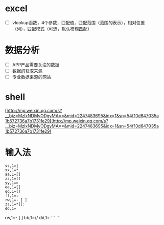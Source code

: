 

# excel
- [ ] vlookup函数，4个参数，匹配值，匹配范围（范围的表示），相对位置（列），匹配模式（可选，默认模糊匹配）

# 数据分析
- [ ] APP产品需要关注的数据
- [ ] 数据的获取来源
- [ ] 专业数据来源的网站

# shell
[http://mp.weixin.qq.com/s?__biz=MzIxNDMyODgyMA==&mid=2247483695&idx=1&sn=54f10d647035a1b572736a7b1731fe29](http://mp.weixin.qq.com/s?__biz=MzIxNDMyODgyMA==&mid=2247483695&idx=1&sn=54f10d647035a1b572736a7b1731fe29)


# 输入法
```
ss,1=|  
xx,1=*
aa,1=[]
zz,1=()
yy,1=>
ee,1=[]
qq,1=()
ff,1=:
rw,1=- [ ] 
zs,1=*[]:
dd,1=
```

rw,1=- [ ]
bb,1=//
dd,1=
\```
\```
```